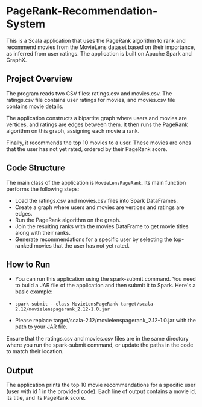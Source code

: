 # PageRank-Recommendation-System
This is a Scala application that uses the PageRank algorithm to rank and recommend movies from the MovieLens dataset based on their importance, as inferred from user ratings. The application is built on Apache Spark and GraphX.

## Project Overview
The program reads two CSV files: ratings.csv and movies.csv. The ratings.csv file contains user ratings for movies, and movies.csv file contains movie details.

The application constructs a bipartite graph where users and movies are vertices, and ratings are edges between them. It then runs the PageRank algorithm on this graph, assigning each movie a rank.

Finally, it recommends the top 10 movies to a user. These movies are ones that the user has not yet rated, ordered by their PageRank score.

## Code Structure
The main class of the application is `MovieLensPageRank`. Its main function performs the following steps:

- Load the ratings.csv and movies.csv files into Spark DataFrames.
- Create a graph where users and movies are vertices and ratings are edges.
- Run the PageRank algorithm on the graph.
- Join the resulting ranks with the movies DataFrame to get movie titles along with their ranks.
- Generate recommendations for a specific user by selecting the top-ranked movies that the user has not yet rated.

## How to Run
- You can run this application using the spark-submit command. You need to build a JAR file of the application and then submit it to Spark. Here's a basic example:

- `spark-submit --class MovieLensPageRank target/scala-2.12/movielenspagerank_2.12-1.0.jar`
- Please replace target/scala-2.12/movielenspagerank_2.12-1.0.jar with the path to your JAR file.

Ensure that the ratings.csv and movies.csv files are in the same directory where you run the spark-submit command, or update the paths in the code to match their location.

## Output
The application prints the top 10 movie recommendations for a specific user (user with id 1 in the provided code). Each line of output contains a movie id, its title, and its PageRank score.